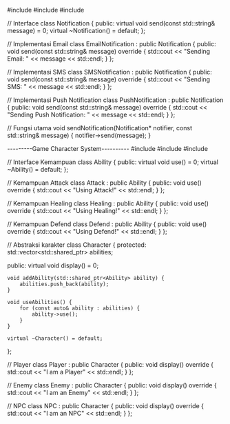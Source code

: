 #include <iostream>
#include <memory>
#include <vector>

// Interface
class Notification {
public:
    virtual void send(const std::string& message) = 0;
    virtual ~Notification() = default;
};

// Implementasi Email
class EmailNotification : public Notification {
public:
    void send(const std::string& message) override {
        std::cout << "Sending Email: " << message << std::endl;
    }
};

// Implementasi SMS
class SMSNotification : public Notification {
public:
    void send(const std::string& message) override {
        std::cout << "Sending SMS: " << message << std::endl;
    }
};

// Implementasi Push Notification
class PushNotification : public Notification {
public:
    void send(const std::string& message) override {
        std::cout << "Sending Push Notification: " << message << std::endl;
    }
};

// Fungsi utama
void sendNotification(Notification* notifier, const std::string& message) {
    notifier->send(message);
}


---------Game Character System----------
#include <iostream>
#include <vector>
#include <memory>

// Interface Kemampuan
class Ability {
public:
    virtual void use() = 0;
    virtual ~Ability() = default;
};

// Kemampuan Attack
class Attack : public Ability {
public:
    void use() override {
        std::cout << "Using Attack!" << std::endl;
    }
};

// Kemampuan Healing
class Healing : public Ability {
public:
    void use() override {
        std::cout << "Using Healing!" << std::endl;
    }
};

// Kemampuan Defend
class Defend : public Ability {
public:
    void use() override {
        std::cout << "Using Defend!" << std::endl;
    }
};

// Abstraksi karakter
class Character {
protected:
    std::vector<std::shared_ptr<Ability>> abilities;

public:
    virtual void display() = 0;

    void addAbility(std::shared_ptr<Ability> ability) {
        abilities.push_back(ability);
    }

    void useAbilities() {
        for (const auto& ability : abilities) {
            ability->use();
        }
    }

    virtual ~Character() = default;
};

// Player
class Player : public Character {
public:
    void display() override {
        std::cout << "I am a Player" << std::endl;
    }
};

// Enemy
class Enemy : public Character {
public:
    void display() override {
        std::cout << "I am an Enemy" << std::endl;
    }
};

// NPC
class NPC : public Character {
public:
    void display() override {
        std::cout << "I am an NPC" << std::endl;
    }
};
